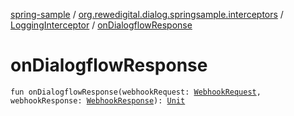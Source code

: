 [spring-sample](../../index.md) / [org.rewedigital.dialog.springsample.interceptors](../index.md) / [LoggingInterceptor](index.md) / [onDialogflowResponse](./on-dialogflow-response.md)

# onDialogflowResponse

`fun onDialogflowResponse(webhookRequest: `[`WebhookRequest`](https://github.com/rewe-digital-incubator/dialog/blob/master/docs/core/org.rewedigital.dialog.model.dialogflow/-webhook-request/index.md)`, webhookResponse: `[`WebhookResponse`](https://github.com/rewe-digital-incubator/dialog/blob/master/docs/core/org.rewedigital.dialog.model.dialogflow/-webhook-response/index.md)`): `[`Unit`](https://kotlinlang.org/api/latest/jvm/stdlib/kotlin/-unit/index.html)